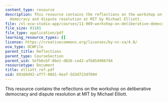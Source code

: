 ```yaml
---
content_type: resource
description: This resource contains the reflections on the workshop on deliberative
  democracy and dispute resolution at MIT by Michael Elliott.
file: /ol-ocw-studio-app/courses/11-969-workshop-on-deliberative-democracy-and-dispute-resolution-summer-2005/89160d92aff790d19eaf5d3d723df894_elliott_ref.pdf
file_size: 81101
file_type: application/pdf
learning_resource_types: []
license: https://creativecommons.org/licenses/by-nc-sa/4.0/
ocw_type: OCWFile
parent_title: Reflections
parent_type: CourseSection
parent_uid: 5efb6cbf-8be1-d826-ca42-afb8549867d4
resourcetype: Document
title: elliott_ref.pdf
uid: 89160d92-aff7-90d1-9eaf-5d3d723df894
---
```

This resource contains the reflections on the workshop on deliberative democracy and dispute resolution at MIT by Michael Elliott.